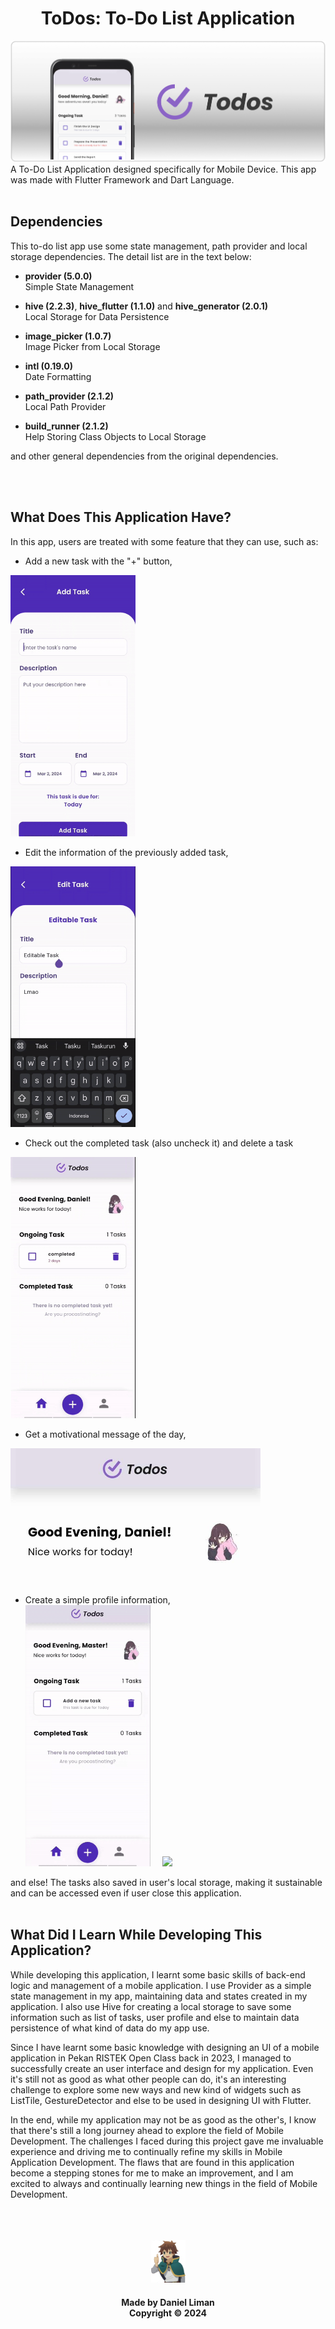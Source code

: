<h1 align="center"> ToDos: To-Do List Application </h1>
<img src="zReadme/banner.png">
A To-Do List Application designed specifically for Mobile Device. This app was made with Flutter Framework and Dart Language.
<br>
<br>

## Dependencies

This to-do list app use some state management, path provider and local storage dependencies. The detail list are in the text below:
- **provider (5.0.0)**<br>
    Simple State Management
- **hive (2.2.3)**, **hive_flutter (1.1.0)** and **hive_generator (2.0.1)**<br>
    Local Storage for Data Persistence

- **image_picker (1.0.7)**<br>
    Image Picker from Local Storage

- **intl (0.19.0)**<br>
    Date Formatting

- **path_provider (2.1.2)**<br>
    Local Path Provider

- **build_runner (2.1.2)**<br>
    Help Storing Class Objects to Local Storage

and other general dependencies from the original dependencies.


<br>
<br>

## What Does This Application Have?

In this app, users are treated with some feature that they can use, such as:
-  Add a new task with the "+" button,<br>
<img src="zReadme/add_task.gif" width="200">

-  Edit the information of the previously added task,<br>
<img src="zReadme/edit_task.gif" width="200">

-  Check out the completed task (also uncheck it) and delete a task<br>
<img src="zReadme/check.gif" width="200">

-  Get a motivational message of the day,<br>
<img src="zReadme/motivate.jpg" width="400">

-  Create a simple profile information,<br>
<img src="zReadme/profile.gif" width="200">&nbsp;&nbsp;&nbsp;&nbsp;&nbsp;<img src="zReadme/update_avatar.gif" width="200">



and else! The tasks also saved in user's local storage, making it sustainable and can be accessed even if user close this application.
<br>
<br>

## What Did I Learn While Developing This Application?

While developing this application, I learnt some basic skills of back-end logic and management of a mobile application. I use Provider as a simple state management in my app, maintaining data and states created in my application. I also use Hive for creating a local storage to save some information such as list of tasks, user profile and else to maintain data persistence of what kind of data do my app use.

Since I have learnt some basic knowledge with designing an UI of a mobile application in Pekan RISTEK Open Class back in 2023, I managed to successfully create an user interface and design for my application. Even it's still not as good as what other people can do, it's an interesting challenge to explore some new ways and new kind of widgets such as ListTile, GestureDetector and else to be used in designing UI with Flutter.

In the end, while my application may not be as good as the other's, I know that there's still a long journey ahead to explore the field of Mobile Development. The challenges I faced during this project gave me invaluable experience and driving me to continually refine my skills in Mobile Application Development. The flaws that are found in this application become a stepping stones for me to make an improvement, and I am excited to always and continually learning new things in the field of Mobile Development.

<br>
<br>
<br>
<div align="center">
    <img src="zReadme/kazuma.png" width="55">
    <h4>Made by Daniel Liman <br> Copyright &copy; 2024</h4>
</div>